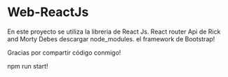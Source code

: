 # Web-ReactJs

En este proyecto se utiliza la libreria de React Js.
React router
Api de Rick and Morty
Debes descargar node_modules. el framework de Bootstrap!


Gracias por compartir código conmigo!

npm run start!
